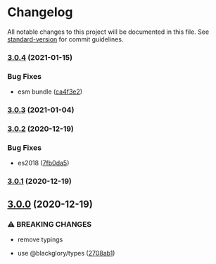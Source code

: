 # Changelog

All notable changes to this project will be documented in this file. See [standard-version](https://github.com/conventional-changelog/standard-version) for commit guidelines.

### [3.0.4](https://github.com/BlackGlory/json-rpc-creator/compare/v3.0.3...v3.0.4) (2021-01-15)


### Bug Fixes

* esm bundle ([ca4f3e2](https://github.com/BlackGlory/json-rpc-creator/commit/ca4f3e2ebefc3d4a211fc22397b24ed60ad5a731))

### [3.0.3](https://github.com/BlackGlory/json-rpc-creator/compare/v3.0.2...v3.0.3) (2021-01-04)

### [3.0.2](https://github.com/BlackGlory/json-rpc-creator/compare/v3.0.1...v3.0.2) (2020-12-19)


### Bug Fixes

* es2018 ([7fb0da5](https://github.com/BlackGlory/json-rpc-creator/commit/7fb0da56287e3bae8f91d2a6496a3fc7bc2a4c74))

### [3.0.1](https://github.com/BlackGlory/json-rpc-creator/compare/v3.0.0...v3.0.1) (2020-12-19)

## [3.0.0](https://github.com/BlackGlory/json-rpc-creator/compare/v2.2.1...v3.0.0) (2020-12-19)


### ⚠ BREAKING CHANGES

* remove typings

* use @blackglory/types ([2708ab1](https://github.com/BlackGlory/json-rpc-creator/commit/2708ab1a72531e359ffa5462be836b1daaa54f6e))
